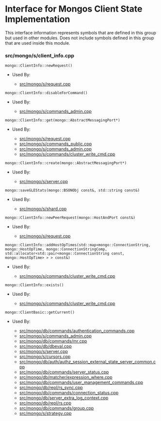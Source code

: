 
# Interface for Mongos Client State Implementation
This interface information represents symbols that are defined in this group but used in other modules.  Does not include symbols defined in this group that are used inside this module.

### src/mongo/s/client\_info.cpp

<div></div>

    mongo::ClientInfo::newRequest()

- Used By:

    - [src/mongo/s/request.cpp](../../../../network/network\_core)

<div></div>

    mongo::ClientInfo::disableForCommand()

- Used By:

    - [src/mongo/s/commands\_admin.cpp](../../../../sharding/mongos\_commands)

<div></div>

    mongo::ClientInfo::get(mongo::AbstractMessagingPort*)

- Used By:

    - [src/mongo/s/request.cpp](../../../../network/network\_core)
    - [src/mongo/s/commands\_public.cpp](../../../../sharding/mongos\_commands)
    - [src/mongo/s/commands\_admin.cpp](../../../../sharding/mongos\_commands)
    - [src/mongo/s/commands/cluster\_write\_cmd.cpp](../../../../network/write\_commands)

<div></div>

    mongo::ClientInfo::create(mongo::AbstractMessagingPort*)

- Used By:

    - [src/mongo/s/server.cpp](../../../../process\_management/mongos\_and\_mongod\_mains)

<div></div>

    mongo::saveGLEStats(mongo::BSONObj const&, std::string const&)

- Used By:

    - [src/mongo/s/shard.cpp](../../../../sharding/shard\_abstraction)

<div></div>

    mongo::ClientInfo::newPeerRequest(mongo::HostAndPort const&)

- Used By:

    - [src/mongo/s/request.cpp](../../../../network/network\_core)

<div></div>

    mongo::ClientInfo::addHostOpTimes(std::map<mongo::ConnectionString, mongo::HostOpTime, mongo::ConnectionStringComp, std::allocator<std::pair<mongo::ConnectionString const, mongo::HostOpTime> > > const&)

- Used By:

    - [src/mongo/s/commands/cluster\_write\_cmd.cpp](../../../../network/write\_commands)

<div></div>

    mongo::ClientInfo::exists()

- Used By:

    - [src/mongo/s/commands/cluster\_write\_cmd.cpp](../../../../network/write\_commands)

<div></div>

    mongo::ClientBasic::getCurrent()

- Used By:

    - [src/mongo/db/commands/authentication\_commands.cpp](../../../../security/authentication)
    - [src/mongo/s/commands\_admin.cpp](../../../../sharding/mongos\_commands)
    - [src/mongo/db/commands/mr.cpp](../../../../queries/database\_commands)
    - [src/mongo/db/dbeval.cpp](../../../../queries/database\_commands)
    - [src/mongo/s/server.cpp](../../../../process\_management/mongos\_and\_mongod\_mains)
    - [src/mongo/s/cursors.cpp](../../../../sharding/routing)
    - [src/mongo/db/auth/authz\_session\_external\_state\_server\_common.cpp](../../../../security/authorization)
    - [src/mongo/db/commands/server\_status.cpp](../../../../queries/database\_commands)
    - [src/mongo/db/matcher/expression\_where.cpp](../../../../queries/core\_query\_system)
    - [src/mongo/db/commands/user\_management\_commands.cpp](../../../../security/authorization)
    - [src/mongo/db/repl/rs\_sync.cpp](../../../../replication/data\_sync)
    - [src/mongo/db/commands/connection\_status.cpp](../../../../queries/database\_commands)
    - [src/mongo/db/server\_extra\_log\_context.cpp](../../../../process\_management/logging\_system)
    - [src/mongo/db/repl/rs.cpp](../../../../replication/replica\_set\_state)
    - [src/mongo/db/commands/group.cpp](../../../../queries/database\_commands)
    - [src/mongo/s/strategy.cpp](../../../../network/network\_core)
